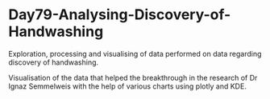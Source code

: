 # Day79-Analysing-Discovery-of-Handwashing
Exploration, processing and visualising of data performed on data regarding discovery of handwashing.

Visualisation of the data that helped the breakthrough in the research of Dr Ignaz Semmelweis with the help of various charts using plotly and KDE.


